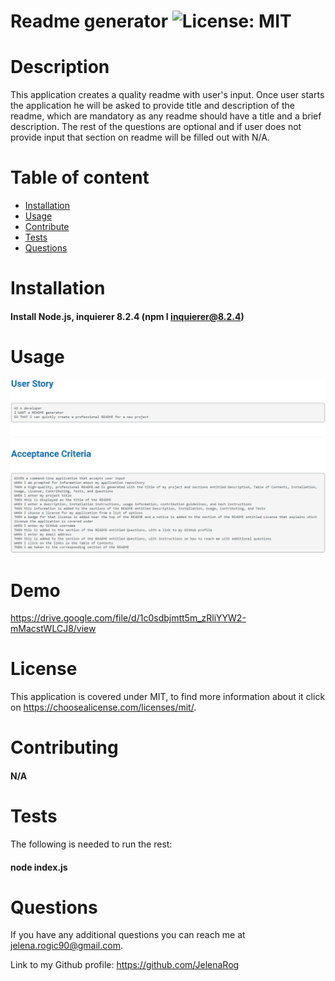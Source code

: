 # Readme generator    ![License: MIT](https://img.shields.io/badge/License-MIT-yellow.svg)  
# Description 

This application creates a quality readme with user's input. Once user starts the application he will be asked to provide title and description of the readme, which are mandatory as any readme should have a title and a brief description. The rest of the questions are optional and if user does not provide input that section on readme will be filled out with N/A.
# Table of content 
* [Installation](#installation)
* [Usage](#usage) 
* [Contribute](#contributing) 
* [Tests](#tests) 
* [Questions](#questions) 

# Installation 

#### Install Node.js, inquierer 8.2.4 (npm I inquierer@8.2.4)
# Usage 

![User-Story](./Assets/Images/User-story.png)
# Demo

 https://drive.google.com/file/d/1c0sdbjmtt5m_zRliYYW2-mMacstWLCJ8/view

# License 

This application is covered under MIT, to find more information about it click on https://choosealicense.com/licenses/mit/. 
# Contributing 
#### N/A
# Tests 

The following is needed to run the rest:

#### node index.js
# Questions 

If you have any additional questions you can reach me at jelena.rogic90@gmail.com. 

Link to my Github profile: https://github.com/JelenaRog
